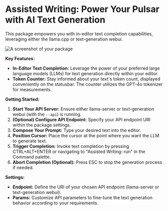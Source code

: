# Assisted Writing: Power Your Pulsar with AI Text Generation

This package empowers you with in-editor text completion capabilities, leveraging either the llama.cpp or text-generation webui.

![A screenshot of your package](https://f.cloud.github.com/assets/69169/2290250/c35d867a-a017-11e3-86be-cd7c5bf3ff9b.gif)

**Key Features:**

- **In-Editor Text Completion:** Leverage the power of your preferred large language models (LLMs) for text generation directly within your editor.
- **Token Counter:** Stay informed about your text's token count, displayed conveniently on the statusbar. The counter utilizes the GPT-4o tokenizer for measurements.

**Getting Started:**

1.  **Start Your API Server:** Ensure either llama-server or text-generation webui (with the `--api`) is running.
2.  **(Optional) Configure API Endpoint:** Specify your API endpoint URI within the package settings.
3.  **Compose Your Prompt:** Type your desired text into the editor.
4.  **Position Cursor:** Place the cursor at the point where you want the LLM to generate text.
5.  **Trigger Completion:** Invoke text completion by pressing CTRL+ALT+ENTER or navigating to "Assisted Writing: run" in the Command palette.
6.  **Abort Completion (Optional):** Press ESC to stop the generation process if needed.

**Settings:**

- **Endpoint:** Define the URI of your chosen API endpoint (llama-server or text-generation webui).
- **Params:** Customize API parameters to fine-tune the text generation behavior according to your requirements.
